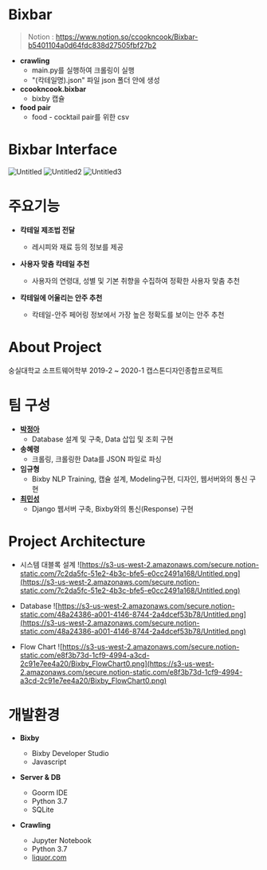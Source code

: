 # Bixbar
> Notion : https://www.notion.so/ccookncook/Bixbar-b5401104a0d64fdc838d27505fbf27b2
- **crawling**
  - main.py를 실행하여 크롤링이 실행
  - "(칵테일명).json" 파일 json 폴더 안에 생성
- **ccookncook.bixbar**
  - bixby 캡슐
- **food pair**
  - food - cocktail pair를 위한 csv

# Bixbar Interface
![Untitled](https://user-images.githubusercontent.com/28800101/84741772-84984080-afea-11ea-92ce-838ade42cb94.png)
![Untitled2](https://user-images.githubusercontent.com/28800101/84741776-85c96d80-afea-11ea-95b9-5824de92b433.png)
![Untitled3](https://user-images.githubusercontent.com/28800101/84741778-86620400-afea-11ea-8e79-cbab30488b2d.png)

# 주요기능

- **칵테일 제조법 전달**

  - 레시피와 재료 등의 정보를 제공

- **사용자 맞춤 칵테일 추천**

  - 사용자의 연령대, 성별 및 기본 취향을 수집하여 정확한 사용자 맞춤 추천

- **칵테일에 어울리는 안주 추천**

  - 칵테일-안주 페어링 정보에서 가장 높은 정확도를 보이는 안주 추천

# About Project

숭실대학교 소프트웨어학부 2019-2 ~ 2020-1 캡스톤디자인종합프로젝트

# 팀 구성

- **[박정아](http://github.com/co3oing)**
  - Database 설계 및 구축, Data 삽입 및 조회 구현
- **송혜령**
  - 크롤링, 크롤링한 Data를 JSON 파일로 파싱
- **임규형**
  - Bixby NLP Training, 캡슐 설계, Modeling구현, 디자인, 웹서버와의 통신 구현
- **[최민성](http://github.com/kordood)**
  - Django 웹서버 구축, Bixby와의 통신(Response) 구현
  
# Project Architecture
- 시스템 대블록 설계
![https://s3-us-west-2.amazonaws.com/secure.notion-static.com/7c2da5fc-51e2-4b3c-bfe5-e0cc2491a168/Untitled.png](https://s3-us-west-2.amazonaws.com/secure.notion-static.com/7c2da5fc-51e2-4b3c-bfe5-e0cc2491a168/Untitled.png)

- Database
![https://s3-us-west-2.amazonaws.com/secure.notion-static.com/48a24386-a001-4146-8744-2a4dcef53b78/Untitled.png](https://s3-us-west-2.amazonaws.com/secure.notion-static.com/48a24386-a001-4146-8744-2a4dcef53b78/Untitled.png)

- Flow Chart
![https://s3-us-west-2.amazonaws.com/secure.notion-static.com/e8f3b73d-1cf9-4994-a3cd-2c91e7ee4a20/Bixby_FlowChart0.png](https://s3-us-west-2.amazonaws.com/secure.notion-static.com/e8f3b73d-1cf9-4994-a3cd-2c91e7ee4a20/Bixby_FlowChart0.png)

# 개발환경

- **Bixby**

  - Bixby Developer Studio
  - Javascript

- **Server & DB**

  - Goorm IDE
  - Python 3.7
  - SQLite

- **Crawling**

  - Jupyter Notebook
  - Python 3.7
  - [liquor.com](http://liquor.com/)
